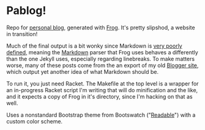 # Pablog!

Repo for [personal blog][3], generated with [Frog][1]. It's pretty slipshod, a
website in transition!

Much of the final output is a bit wonky since Markdown is [very poorly defined,][4]
meaning the [Markdown][2] parser that Frog uses behaves a differently than the one
Jekyll uses, especially regarding linebreaks. To make matters worse, many of
these posts come from the an export of my old [Blogger site][5], which output
yet another idea of what Markdown should be.

To run it, you just need Racket. The Makefile at the top level is a wrapper for
an in-progress Racket script I'm writing that will do minification and the like,
and it expects a copy of Frog in it's directory, since I'm hacking on that as
well.

Uses a nonstandard Bootstrap theme from Bootswatch ("[Readable][6]") with a
custom color scheme.

   [1]: https://github.com/greghendershott/frog
   [2]: https://github.com/greghendershott/markdown
   [3]: https://www.morepaul.com
   [4]: http://johnmacfarlane.net/babelmark2/faq.html
   [5]: http://littleschemer.blogspot.com
   [6]: http://bootswatch.com/readable/
